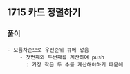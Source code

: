 ## 1715 카드 정렬하기

### 풀이
```
- 오름차순으로 우선순위 큐에 넣음   
    - 첫번째와 두번째를 계산하여 push   
      : 가장 작은 두 수를 계산해야하기 때문에   
```
